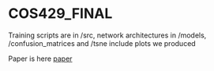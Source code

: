 # COS429_FINAL

Training scripts are in /src, network architectures in /models, /confusion_matrices and /tsne include plots we produced

Paper is here [paper](https://arxiv.org/abs/2412.19391)